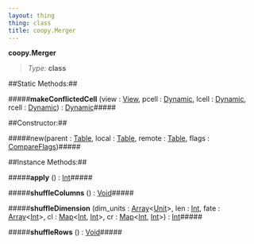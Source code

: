 ```yaml
---
layout: thing
thing: class
title: coopy.Merger
---
```

**coopy.Merger**



> *Type:* **class**


##Static Methods:##


#####**makeConflictedCell** (view : <a href="../coopy/View.html" class="type">View</a>, pcell : <a href="../Dynamic.html" class="type">Dynamic</a>, lcell : <a href="../Dynamic.html" class="type">Dynamic</a>, rcell : <a href="../Dynamic.html" class="type">Dynamic</a>) : <a href="../Dynamic.html" class="type">Dynamic</a>#####



##Constructor:##

#####new(parent : <a href="../coopy/Table.html" class="type">Table</a>, local : <a href="../coopy/Table.html" class="type">Table</a>, remote : <a href="../coopy/Table.html" class="type">Table</a>, flags : <a href="../coopy/CompareFlags.html" class="type">CompareFlags</a>)#####



##Instance Methods:##


#####**apply** () : <a href="../Int.html" class="type">Int</a>#####




#####**shuffleColumns** () : <a href="../Void.html" class="type">Void</a>#####




#####**shuffleDimension** (dim_units : <a href="../Array.html" class="type">Array</a>&lt;<a href="../coopy/Unit.html" class="type">Unit</a>&gt;, len : <a href="../Int.html" class="type">Int</a>, fate : <a href="../Array.html" class="type">Array</a>&lt;<a href="../Int.html" class="type">Int</a>&gt;, cl : <a href="../Map.html" class="type">Map</a>&lt;<a href="../Int.html" class="type">Int</a>, <a href="../Int.html" class="type">Int</a>&gt;, cr : <a href="../Map.html" class="type">Map</a>&lt;<a href="../Int.html" class="type">Int</a>, <a href="../Int.html" class="type">Int</a>&gt;) : <a href="../Int.html" class="type">Int</a>#####




#####**shuffleRows** () : <a href="../Void.html" class="type">Void</a>#####





